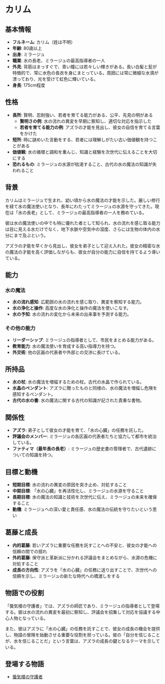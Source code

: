 # カリム

## 基本情報

- **フルネーム**: カリム（姓は不明）
- **年齢**: 80歳以上
- **出身**: ミラージュ
- **職業**: 水の長老、ミラージュの最高指導者の一人
- **外見**: 背筋はまっすぐで、青い瞳には若々しい輝きがある。長い白髪と髭が特徴的で、常に水色の長衣を身にまとっている。周囲には常に微細な水滴が漂っており、光を受けて虹色に輝いている。
- **身長**: 175cm程度

## 性格

- **長所**: 賢明、忍耐強い、若者を育てる能力がある、公平、先見の明がある
  - **賢明さの例**: 水の流れの異変を早期に察知し、適切な対応を指示した
  - **若者を育てる能力の例**: アズラの才能を見出し、彼女の自信を育てる言葉をかけた
- **短所**: 時に謎めいた言動をする、若者には理解しがたい古い価値観を持つことがある
- **価値観**: 水の循環と調和を重んじ、知識と経験を次世代に伝えることを大切にする
- **恐れるもの**: ミラージュの水源が枯渇すること、古代の水の魔法の知識が失われること

## 背景

カリムはミラージュで生まれ、幼い頃から水の魔法の才能を示した。厳しい修行を経て水の魔法使いとなり、長年にわたってミラージュの水源を守ってきた。現在は「水の長老」として、ミラージュの最高指導者の一人を務めている。

彼は水の魔法使いの中でも特に優れた者として知られ、水の流れを感じ取る能力は目に見える水だけでなく、地下水脈や空気中の湿度、さらには生物の体内の水分にまで及ぶという。

アズラの才能を早くから見出し、彼女を弟子として迎え入れた。彼女の精密な水の魔法の才能を高く評価しながらも、彼女が自分の能力に自信を持てるよう導いている。

## 能力

### 水の魔法

- **水の流れ感知**: 広範囲の水の流れを感じ取り、異変を察知する能力。
- **水の浄化と操作**: 高度な水の浄化と操作の魔法を使いこなす。
- **水の予知**: 水の流れの変化から未来の出来事を予測する能力。

### その他の能力

- **リーダーシップ**: ミラージュの指導者として、市民をまとめる能力がある。
- **教育能力**: 水の魔法使いを育成する高い指導力を持つ。
- **外交術**: 他の区画の代表者や外部との交渉に長けている。

## 所持品

- **水の杖**: 水の魔法を増幅するための杖。古代の水晶で作られている。
- **水晶のペンダント**: アズラに贈ったものと同様の、水の魔法を増幅し危険を感知するペンダント。
- **古代の水の書**: 水の魔法に関する古代の知識が記された貴重な書物。

## 関係性

- **アズラ**: 弟子として彼女の才能を育て、「水の心臓」の任務を託した。
- **評議会のメンバー**: ミラージュの各区画の代表者たちと協力して都市を統治している。
- **ファティマ（最年長の長老）**: ミラージュの歴史書の管理者で、古代遺跡についての知識を持つ。

## 目標と動機

- **短期目標**: 水の流れの異変の原因を突き止め、対処すること
- **中期目標**: 「水の心臓」を再活性化し、ミラージュの水源を守ること
- **長期目標**: 水の魔法の知識と技術を次世代に伝え、ミラージュの未来を確保すること
- **動機**: ミラージュへの深い愛と責任感、水の魔法の伝統を守りたいという思い

## 葛藤と成長

- **内的葛藤**: 若いアズラに重要な任務を託すことへの不安と、彼女の才能への信頼の間での揺れ
- **外的葛藤**: 保守派と革新派に分かれる評議会をまとめながら、水源の危機に対処すること
- **成長の方向性**: アズラを「水の心臓」の任務に送り出すことで、次世代への信頼を示し、ミラージュの新たな時代への橋渡しをする

## 物語での役割

「蜃気楼の守護者」では、アズラの師匠であり、ミラージュの指導者として登場する。彼は水の流れの異変を最初に察知し、評議会を招集して対応を協議する中心人物となっている。

また、彼はアズラに「水の心臓」の任務を託すことで、彼女の成長の機会を提供し、物語の冒険を始動させる重要な役割を担っている。彼の「自分を信じることが、水を信じることだ」という言葉は、アズラの成長の鍵となるテーマを示している。

## 登場する物語

- [蜃気楼の守護者](/stories/urban_life/mirage_city.md)